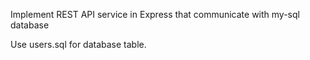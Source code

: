 Implement REST API service in Express that communicate with my-sql database

Use users.sql for database table.
